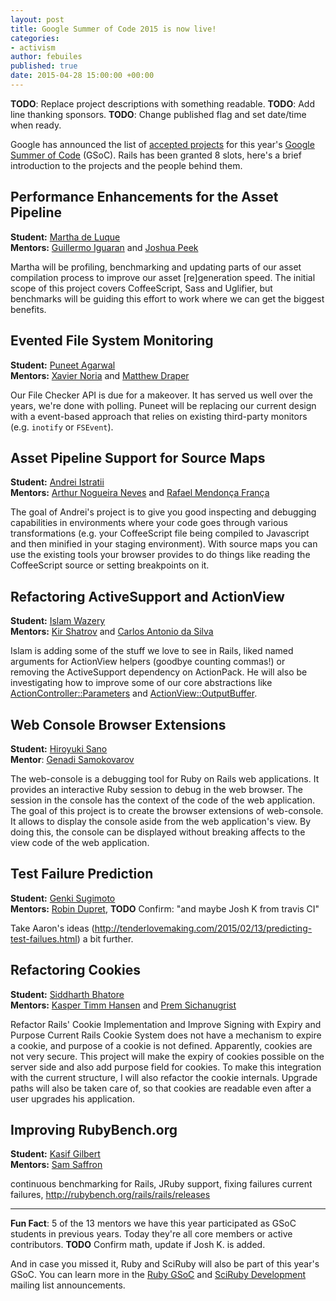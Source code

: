 ```yaml
---
layout: post
title: Google Summer of Code 2015 is now live!
categories:
- activism
author: febuiles
published: true
date: 2015-04-28 15:00:00 +00:00
---
```


**TODO**: Replace project descriptions with something readable.
**TODO**: Add line thanking sponsors.
**TODO**: Change published flag and set date/time when ready.

Google has announced the list of [accepted projects][melange] for this year's [Google Summer of
Code][gsoc] (GSoC). Rails has been granted 8 slots, here's a brief introduction to the projects and
the people behind them.

## Performance Enhancements for the Asset Pipeline

**Student:** [Martha de Luque]()    
**Mentors:** [Guillermo Iguaran](https://github.com/guilleiguaran) and [Joshua Peek](https://github.com/josh)

Martha will be profiling, benchmarking and updating parts of our asset compilation process to
improve our asset [re]generation speed. The initial scope of this project covers CoffeeScript, Sass and
Uglifier, but benchmarks will be guiding this effort to work where we can get the biggest benefits.

## Evented File System Monitoring

**Student:** [Puneet Agarwal](https://github.com/puneet24)    
**Mentors:** [Xavier Noria](https://github.com/puneet24) and [Matthew Draper](https://github.com/matthewd)

Our File Checker API is due for a makeover. It has served us well over the years, we're done with
polling. Puneet will be replacing our current design with a event-based approach that relies
on existing third-party monitors (e.g. `inotify` or `FSEvent`).

## Asset Pipeline Support for Source Maps

**Student:** [Andrei Istratii](https://github.com/Andreis13)    
**Mentors:** [Arthur Nogueira Neves](https://github.com/arthurnn) and [Rafael Mendonça França](https://github.com/rafaelfranca)

The goal of Andrei's project is to give you good inspecting and debugging capabilities in environments
where your code goes through various transformations (e.g. your CoffeeScript file being compiled to
Javascript and then minified in your staging environment). With source maps you can use the existing
tools your browser provides to do things like reading the CoffeeScript source or setting breakpoints
on it.

## Refactoring ActiveSupport and ActionView

**Student:** [Islam Wazery](https://github.com/wazery)    
**Mentors:** [Kir Shatrov](https://github.com/kirs) and [Carlos Antonio da Silva](https://github.com/carlosantoniodasilva)

Islam is adding some of the stuff we love to see in Rails, liked named arguments
 for ActionView helpers (goodbye counting commas!) or removing the ActiveSupport dependency on
 ActionPack. He will also be investigating how to improve some of our core abstractions like
 [ActionController::Parameters](http://edgeapi.rubyonrails.org/classes/ActionController/Parameters.html)
 and [ActionView::OutputBuffer](http://tenderlovemaking.com/2014/06/04/yagni-methods-slow-us-down.html).

## Web Console Browser Extensions

**Student:** [Hiroyuki Sano](https://github.com/sh19910711)    
**Mentor**: [Genadi Samokovarov](https://github.com/gsamokovarov)

The web-console is a debugging tool for Ruby on Rails web applications. It provides an interactive Ruby session to debug in the web browser. The session in the console has the context of the code of the web application. The goal of this project is to create the browser extensions of web-console. It allows to display the console aside from the web application's view. By doing this, the console can be displayed without breaking affects to the view code of the web application.

## Test Failure Prediction

**Student:** [Genki Sugimoto](https://github.com/Genki-S)    
**Mentors:** [Robin Dupret](https://github.com/robin850), **TODO** Confirm: "and maybe Josh K from travis CI"

Take Aaron's ideas (http://tenderlovemaking.com/2015/02/13/predicting-test-failues.html) a bit further.

## Refactoring Cookies

**Student:** [Siddharth Bhatore](https://github.com/sbhatore)    
**Mentors:** [Kasper Timm Hansen](https://github.com/kaspth) and [Prem Sichanugrist](https://github.com/sikachu)

Refactor Rails' Cookie Implementation and Improve Signing with Expiry and Purpose
Current Rails Cookie System does not have a mechanism to expire a cookie, and purpose of a cookie is
not defined. Apparently, cookies are not very secure. This project will make the expiry of cookies
possible on the server side and also add purpose field for cookies. To make this integration with
the current structure, I will also refactor the cookie internals. Upgrade paths will also be taken
care of, so that cookies are readable even after a user upgrades his application.

## Improving RubyBench.org

**Student:** [Kasif Gilbert](https://github.com/klgilbert)    
**Mentors:** [Sam Saffron](https://github.com/SamSaffron)

continuous benchmarking for Rails, JRuby support, fixing failures current failures, http://rubybench.org/rails/rails/releases

* * *

**Fun Fact**: 5 of the 13 mentors we have this year participated as GSoC students in previous years. Today they're all
  core members or active contributors. **TODO** Confirm math, update if Josh K. is added.

And in case you missed it, Ruby and SciRuby will also be part of this year's GSoC. You can learn
more in the [Ruby GSoC][rubygsoc-ml] and [SciRuby
Development][sciruby-ml] mailing list announcements.


[gsoc]: https://www.google-melange.com/gsoc/homepage/google/gsoc2015
[melange]: http://www.google-melange.com/gsoc/projects/list/google/gsoc2015
[rubygsoc-ml]: https://groups.google.com/forum/?hl=en#!topic/rubygsoc/u_BabU5Nmvo
[sciruby-ml]: https://groups.google.com/forum/?hl=en#!topic/sciruby-dev/ijd2KOh9WNc
